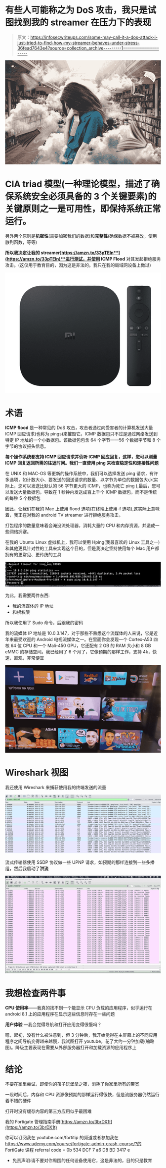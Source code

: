 # 有些人可能称之为 DoS 攻击，我只是试图找到我的 streamer 在压力下的表现

> 原文：<https://infosecwriteups.com/some-may-call-it-a-dos-attack-i-just-tried-to-find-how-my-streamer-behaves-under-stress-36fead7643e4?source=collection_archive---------1----------------------->

![](img/27ad0a6134124de863ad6fbcc46fb79d.png)

# **CIA triad 模型(一种理论模型，描述了确保系统安全必须具备的 3 个关键要素)的关键原则之一是可用性，即保持系统正常运行。**

另外两个原则是**机密性**(需要加密我们的数据)和**完整性**(确保数据不被篡改，使用散列函数，等等)

**所以我决定让我的 streamer**[**https://amzn.to/33pTEln**](https://amzn.to/33pTEln)**进行测试，并使用 ICMP Flood** 对其发起拒绝服务攻击。(这仅用于教育目的，因为这是非法的。我只在我的局域网设备上做过)

![](img/5ad9de20e28fa7324e16f649689b4d91.png)

# **术语**

**ICMP flood** 是一种常见的 DoS 攻击，攻击者通过向受害者的计算机发送大量 ICMP 回应请求(也称为 pings)来摧毁它。ICMP 数据包只不过是通过网络发送到特定 IP 地址的一个小数据包。该数据包包含 64 个字节——56 个数据字节和 8 个字节的协议报头信息。

**每个操作系统都支持 ICMP 回应请求并侦听 ICMP 回应回复，这样，您可以测量 ICMP 回复返回所需的往返时间。我们一直使用 ping 来检查稳定性和连接性问题**

在 UNIX 和 MAC-OS 等更新的操作系统中，我们可以选择发送 ping 请求，有许多选项，如计数大小、要发送的回送请求的数量、以字节为单位的数据包大小(实际上，您可以发送比默认的 56 字节更大的 ICMP，也称为死亡 ping ),最后，您可以发送大量数据包，导致在 1 秒钟内发送成百上千个 ICMP 数据包，而不是传统的每秒 5 个数据包

因此，让我们在我的 Mac 上使用 flood 选项(在终端上使用-f 选项),这实际上意味着，我正在对我的 android TV streamer 进行拒绝服务攻击。

打包程序的数量意味着会淹没流处理器，消耗大量的 CPU 和内存资源，并造成一些网络拥塞。

在我的 Ubuntu Linux 虚拟机上，我可以使用 Hping(我最喜欢的 Linux 工具之一)和其他更具针对性的工具来实现这个目的，但是我决定坚持使用每个 Mac 用户都拥有的更常见、更传统的工具

![](img/19e89f3fdfe33c9fe14ba2f2593a4ee3.png)

为此，我需要两件东西:

*   我的流媒体的 IP 地址
*   和根权限

所以我使用了 Sudo 命令，后跟我的密码

我的流媒体 IP 地址是 10.0.3.147，对于那些不熟悉这个流媒体的人来说，它是近年来最受欢迎的 Android 电视流媒体之一。在里面你会发现一个 Cortex-A53 四核 64 位 CPU 和一个 Mali-450 GPU，它还配有 2 GB 的 RAM 大小和 8 GB eMMC 的存储空间。我已经用了 6 个月了，它像预期的那样工作，支持 4k，快速，直观，非常便宜

![](img/0702eabd1f5387f886f1e5458a462cb4.png)

# **Wireshark 视图**

我还使用 Wireshark 来捕获使用我的终端发送的流量

![](img/0382ddf99b665bd3e9562de0c24e1e33.png)

流式传输器使用 SSDP 协议做一些 UPNP 请求，如预期的那样连接到一些多播组，然后我启动了**洪流**

![](img/09a4c13967e8d5c0b90ad3c18a6810bc.png)

# **我想检查两件事**

**CPU 使用率**——我真的找不到一个能显示 CPU 负载的应用程序，似乎运行在 android 8.1 上的应用程序在显示这些信息时存在一些问题

**用户体验** —我会觉得导航和打开应用变得很慢吗？

嗯，起初，没有什么被注意到，但 3 分钟后，我开始觉得在主屏幕上的不同应用程序之间导航变得越来越慢，我试图打开 youtube，花了大约一分钟加载(缩略图)。降级主要表现在需要从外部服务器打开和加载资源的应用程序上

# **结论**

不要在家里尝试，即使你的孩子玩堡垒之夜，消耗了你家里所有的带宽

一段时间后，内存和 CPU 资源像预期的那样运行得很快，但是流服务器仍然运行着不错的硬件

打开时没有缓存内容的第三方应用似乎最困难

我的 Fortigate 管理指南手册[https://amzn.to/3brDX1t](https://amzn.to/3brDX1t)

你可以订阅我在 youtube.com/fortitip 的频道或者参加我在 https://www.udemy.com/course/fortigate-admin-crash-course/?的 FortiGate 课程 referral code = 0b 534 DCF 7 a6 D8 BD 3417 e

*   免责声明:请不要对你周围的任何设备使用它，这是非法的，目的只是教育